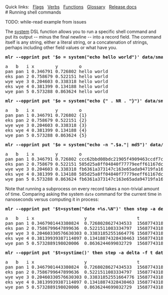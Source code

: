<!---  PLEASE DO NOT EDIT DIRECTLY. EDIT THE .md.in FILE PLEASE. --->
<div>
<span class="quicklinks">
Quick links:
&nbsp;
<a class="quicklink" href="../reference-main-flag-list/index.html">Flags</a>
&nbsp;
<a class="quicklink" href="../reference-verbs/index.html">Verbs</a>
&nbsp;
<a class="quicklink" href="../reference-dsl-builtin-functions/index.html">Functions</a>
&nbsp;
<a class="quicklink" href="../glossary/index.html">Glossary</a>
&nbsp;
<a class="quicklink" href="../release-docs/index.html">Release docs</a>
</span>
</div>
# Running shell commands

TODO: while-read example from issues

The [system](reference-dsl.md#system) DSL function allows you to run a specific shell command and put its output -- minus the final newline -- into a record field. The command itself is any string, either a literal string, or a concatenation of strings, perhaps including other field values or what have you.

<pre class="pre-highlight-in-pair">
<b>mlr --opprint put '$o = system("echo hello world")' data/small</b>
</pre>
<pre class="pre-non-highlight-in-pair">
a   b   i x        y        o
pan pan 1 0.346791 0.726802 hello world
eks pan 2 0.758679 0.522151 hello world
wye wye 3 0.204603 0.338318 hello world
eks wye 4 0.381399 0.134188 hello world
wye pan 5 0.573288 0.863624 hello world
</pre>

<pre class="pre-highlight-in-pair">
<b>mlr --opprint put '$o = system("echo {" . NR . "}")' data/small</b>
</pre>
<pre class="pre-non-highlight-in-pair">
a   b   i x        y        o
pan pan 1 0.346791 0.726802 {1}
eks pan 2 0.758679 0.522151 {2}
wye wye 3 0.204603 0.338318 {3}
eks wye 4 0.381399 0.134188 {4}
wye pan 5 0.573288 0.863624 {5}
</pre>

<pre class="pre-highlight-in-pair">
<b>mlr --opprint put '$o = system("echo -n ".$a."| md5")' data/small</b>
</pre>
<pre class="pre-non-highlight-in-pair">
a   b   i x        y        o
pan pan 1 0.346791 0.726802 ccc62bbd08bdc21905f4909463ccdf7c
eks pan 2 0.758679 0.522151 585d25a8ff04840f77779eeff61167dc
wye wye 3 0.204603 0.338318 fb6361a373147c163e65ada94719fa16
eks wye 4 0.381399 0.134188 585d25a8ff04840f77779eeff61167dc
wye pan 5 0.573288 0.863624 fb6361a373147c163e65ada94719fa16
</pre>

Note that running a subprocess on every record takes a non-trivial amount of time. Comparing asking the system `date` command for the current time in nanoseconds versus computing it in process:

<!--- hard-coded, not live-code, since %N doesn't exist on all platforms -->

<pre class="pre-highlight-in-pair">
<b>mlr --opprint put '$t=system("date +%s.%N")' then step -a delta -f t data/small</b>
</pre>
<pre class="pre-non-highlight-in-pair">
a   b   i x                   y                   t                    t_delta
pan pan 1 0.3467901443380824  0.7268028627434533  1568774318.513903817 0
eks pan 2 0.7586799647899636  0.5221511083334797  1568774318.514722876 0.000819
wye wye 3 0.20460330576630303 0.33831852551664776 1568774318.515618046 0.000895
eks wye 4 0.38139939387114097 0.13418874328430463 1568774318.516547441 0.000929
wye pan 5 0.5732889198020006  0.8636244699032729  1568774318.517518828 0.000971
</pre>

<pre class="pre-highlight-in-pair">
<b>mlr --opprint put '$t=systime()' then step -a delta -f t data/small</b>
</pre>
<pre class="pre-non-highlight-in-pair">
a   b   i x                   y                   t                 t_delta
pan pan 1 0.3467901443380824  0.7268028627434533  1568774318.518699 0
eks pan 2 0.7586799647899636  0.5221511083334797  1568774318.518717 0.000018
wye wye 3 0.20460330576630303 0.33831852551664776 1568774318.518723 0.000006
eks wye 4 0.38139939387114097 0.13418874328430463 1568774318.518727 0.000004
wye pan 5 0.5732889198020006  0.8636244699032729  1568774318.518730 0.000003
</pre>
